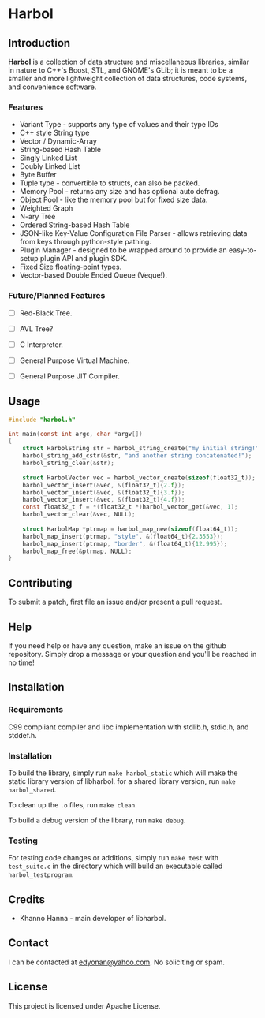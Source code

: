 # Harbol

## Introduction

**Harbol** is a collection of data structure and miscellaneous libraries, similar in nature to C++'s Boost, STL, and GNOME's GLib; it is meant to be a smaller and more lightweight collection of data structures, code systems, and convenience software.


### Features

* Variant Type - supports any type of values and their type IDs
* C++ style String type
* Vector / Dynamic-Array
* String-based Hash Table
* Singly Linked List
* Doubly Linked List
* Byte Buffer
* Tuple type - convertible to structs, can also be packed.
* Memory Pool - returns any size and has optional auto defrag.
* Object Pool - like the memory pool but for fixed size data.
* Weighted Graph
* N-ary Tree
* Ordered String-based Hash Table
* JSON-like Key-Value Configuration File Parser - allows retrieving data from keys through python-style pathing.
* Plugin Manager - designed to be wrapped around to provide an easy-to-setup plugin API and plugin SDK.
* Fixed Size floating-point types.
* Vector-based Double Ended Queue (Veque!).

### Future/Planned Features
- [ ] Red-Black Tree.
- [ ] AVL Tree?
- [ ] C Interpreter.
- [ ] General Purpose Virtual Machine.
- [ ] General Purpose JIT Compiler.


## Usage

```c
#include "harbol.h"

int main(const int argc, char *argv[])
{
	struct HarbolString str = harbol_string_create("my initial string!");
	harbol_string_add_cstr(&str, "and another string concatenated!");
	harbol_string_clear(&str);
	
	struct HarbolVector vec = harbol_vector_create(sizeof(float32_t));
	harbol_vector_insert(&vec, &(float32_t){2.f});
	harbol_vector_insert(&vec, &(float32_t){3.f});
	harbol_vector_insert(&vec, &(float32_t){4.f});
	const float32_t f = *(float32_t *)harbol_vector_get(&vec, 1);
	harbol_vector_clear(&vec, NULL);
	
	struct HarbolMap *ptrmap = harbol_map_new(sizeof(float64_t));
	harbol_map_insert(ptrmap, "style", &(float64_t){2.3553});
	harbol_map_insert(ptrmap, "border", &(float64_t){12.995});
	harbol_map_free(&ptrmap, NULL);
}
```

## Contributing

To submit a patch, first file an issue and/or present a pull request.

## Help

If you need help or have any question, make an issue on the github repository.
Simply drop a message or your question and you'll be reached in no time!

## Installation

### Requirements

C99 compliant compiler and libc implementation with stdlib.h, stdio.h, and stddef.h.

### Installation

To build the library, simply run `make harbol_static` which will make the static library version of libharbol.
for a shared library version, run `make harbol_shared`.

To clean up the `.o` files, run `make clean`.

To build a debug version of the library, run `make debug`.

### Testing

For testing code changes or additions, simply run `make test` with `test_suite.c` in the directory which will build an executable called `harbol_testprogram`.


## Credits

* Khanno Hanna - main developer of libharbol.


## Contact

I can be contacted at edyonan@yahoo.com. No soliciting or spam.


## License

This project is licensed under Apache License.
